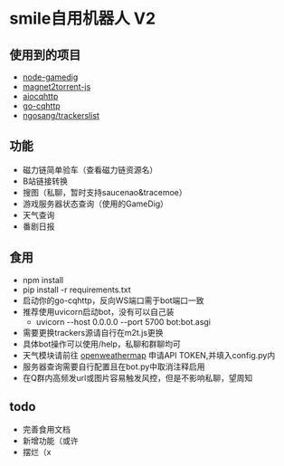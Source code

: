 # smile自用机器人 V2
## 使用到的项目
* [node-gamedig](https://github.com/gamedig/node-gamedig)
* [magnet2torrent-js](https://github.com/Tsuk1ko/magnet2torrent-js)
* [aiocqhttp](https://github.com/nonebot/aiocqhttp)
* [go-cqhttp](https://github.com/Mrs4s/go-cqhttp)
* [ngosang/trackerslist](https://github.com/ngosang/trackerslist)
## 功能
* 磁力链简单验车（查看磁力链资源名） 
* B站链接转换
* 搜图（私聊，暂时支持saucenao&tracemoe）
* 游戏服务器状态查询（使用的GameDig）
* 天气查询
* 番剧日报 

## 食用
* npm install 
* pip install -r requirements.txt
* 启动你的go-cqhttp，反向WS端口需于bot端口一致
* 推荐使用uvicorn启动bot，没有可以自己装
    * uvicorn --host 0.0.0.0 --port 5700 bot:bot.asgi
* 需要更换trackers源请自行在m2t.js更换
* 具体bot操作可以使用/help，私聊和群聊均可
* 天气模块请前往 [openweathermap](https://openweathermap.org/api) 申请API TOKEN,并填入config.py内
* 服务器查询需要自行配置且在bot.py中取消注释启用
* 在Q群内高频发url或图片容易触发风控，但是不影响私聊，望周知
## todo
* 完善食用文档
* 新增功能（或许
* 摆烂（x